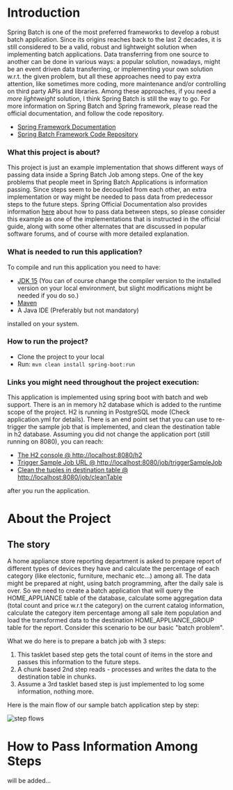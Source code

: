 # Introduction

Spring Batch is one of the most preferred frameworks to develop a robust batch application. Since its origins reaches back to the last 2 decades, it is still considered to be a valid, robust and lightweight solution when implementing batch applications. Data transferring from one source to another can be done in various ways: a popular solution, nowadays, might be an event driven data transferring, or implementing your own solution w.r.t. the given problem, but all these approaches need to pay extra attention, like sometimes more coding, more maintenance and/or controlling on third party APIs and libraries. Among these approaches, if you need a <i>more lightweight</i> solution, I think Spring Batch is still the way to go. For more information on Spring Batch and Spring framework, please read the official documentation, and follow the code repository.

* [Spring Framework Documentation](https://docs.spring.io/spring-framework/docs/current/reference/html)
* [Spring Batch Framework Code Repository](https://github.com/spring-projects/spring-batch)

### What this project is about?

This project is just an example implementation that shows different ways of passing data inside a Spring Batch Job among steps. One of the key problems that people meet in Spring Batch Applications is information passing. Since steps seem to be decoupled from each other, an extra implementation or way might be needed to pass data from predecessor steps to the future steps. Spring Official Documentation also provides information [here](https://docs.spring.io/spring-batch/docs/current/reference/html/common-patterns.html#passingDataToFutureSteps) about how to pass data between steps, so please consider this example as one of the implementations that is instructed in the official guide, along with some other alternates that are discussed in popular software forums, and of course with more detailed explanation.

### What is needed to run this application?

To compile and run this application you need to have:

* [JDK 15](https://jdk.java.net/java-se-ri/15) (You can of course change the compiler version to the installed version on your local environment, but slight modifications might be needed if you do so.)
* [Maven](https://maven.apache.org/download.cgi)
* A Java IDE (Preferably but not mandatory)

installed on your system.

### How to run the project?

* Clone the project to your local
* Run:
	`mvn clean install spring-boot:run`
	
### Links you might need throughout the project execution:

This application is implemented using spring boot with batch and web support. 
There is an in memory h2 database which is added to the runtime scope of the project. H2 is running in PostgreSQL mode (Check application.yml for details).
There is an end point set that you can use to re-trigger the sample job that is implemented, and clean the destination table in h2 database.
Assuming you did not change the application port (still running on 8080), you can reach:

* [The H2 console @ http://localhost:8080/h2](http://localhost:8080/h2)
* [Trigger Sample Job URL @ http://localhost:8080/job/triggerSampleJob](http://localhost:8080/job/triggerSampleJob)
* [Clean the tuples in destination table @ http://localhost:8080/job/cleanTable](http://localhost:8080/job/cleanTable)

after you run the application.

# About the Project

## The story

A home appliance store reporting department is asked to prepare report of different types of devices they have and calculate the percentage of each category (like electonic, furniture, mechanic etc...) among all. The data might be prepared at night, using batch programming, after the daily sale is over. So we need to create a batch application that will query the HOME_APPLIANCE table of the database, 
calculate some aggregation data (total count and price w.r.t the category) on the current catalog information, calculate the category item percentage among all sale item population and load the transformed data to the destination HOME_APPLIANCE_GROUP table for the report. Consider this scenario to be our basic "batch problem".

What we do here is to prepare a batch job with 3 steps:
1. This tasklet based step gets the total count of items in the store and passes this information to the future steps.
2. A chunk based 2nd step reads - processes and writes the data to the destination table in chunks.
3. Assume a 3rd tasklet based step is just implemented to log some information, nothing more.

Here is the main flow of our sample batch application step by step:

![step flows](https://github.com/csumutaskin/project-docs/blob/main/example-spring-batch-data-pass-among-steps/Design/UML/FlowCharts/Flow_chart_steps.jpg?raw=true)

# How to Pass Information Among Steps

will be added...
